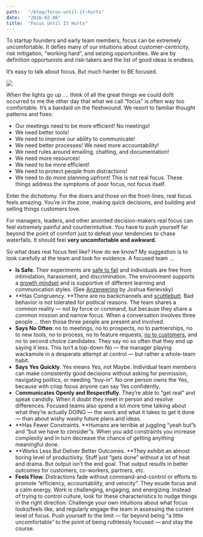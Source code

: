 ```yaml
---
path:	"/blog/focus-until-it-hurts"
date:	"2016-02-06"
title:	"Focus Until It Hurts"
---
```


To startup founders and early team members, focus can be extremely uncomfortable. It defies many of our intuitions about customer-centricity, risk mitigation, “working hard”, and seizing opportunities. We are by definition opportunists and risk-takers and the list of good ideas is endless.

It’s easy to talk about focus. But much harder to BE focused.

![](/images/1*GEu1h17A6_pm_grHkXzv-g.png)

When the lights go up …. think of all the great things we could do!It occurred to me the other day that what we call “focus” is often way too comfortable. It’s a bandaid on the fleshwound. We resort to familiar thought patterns and fixes:

* Our meetings need to be more efficient! No meetings!
* We need better tools!
* We need to improve our ability to communicate!
* We need better processes! We need more accountability!
* We need rules around emailing, chatting, and documentation!
* We need more resources!
* We need to be more efficient!
* We need to protect people from distractions!
* We need to do more planning upfront!
This is not real focus. These things address the symptoms of poor focus, not focus itself.

Enter the dichotomy. For the doers and those on the front-lines, real focus feels amazing. You’re in the zone, making quick decisions, and building and selling things customers love.

For managers, leaders, and other anointed decision-makers real focus can feel extremely painful and counterintuitive. You have to push yourself far beyond the point of comfort just to defeat your tendencies to chase waterfalls. It should feel **very uncomfortable and awkward.**

So what does real focus feel like? How do we know? My suggestion is to look carefully at the team and look for evidence. A focused team …

* **Is Safe.** Their experiments are [safe to fail](http://bounds.net.au/node/15) and individuals are free from intimidation, harassment, and discrimination. The environment supports a [growth mindset](https://www.brainpickings.org/2014/01/29/carol-dweck-mindset/) and is supportive of different learning and communication styles. (See [Anzeneering](https://www.industriallogic.com/blog/anzeneering/) by Joshua Kerievsky)
* **Has Congruency. **There are no backchannels and [scuttlebutt](https://en.wikipedia.org/wiki/Scuttlebutt). Bad behavior is not tolerated for political reasons. The team shares a common reality — not by force or command, but because they share a common mission and narrow focus. When a conversation involves three people … then those three people are present and involved.
* **Says No Often**: no to meetings, no to prospects, no to partnerships, no to new tools, no to process, no to feature requests, [no to customers](http://www.inc.com/young-entrepreneur-council/9-polite-ways-to-reject-a-customer.html), and no to second choice candidates. They say no so often that they end up saying it less. This isn’t a top-down No — the manager playing wackamole in a desperate attempt at control — but rather a whole-team habit.
* **Says Yes Quickly**. Yes means Yes, not Maybe. Individual team members can make consistently good decisions without asking for permission, navigating politics, or needing “buy-in”. No one person owns the Yes, because with crisp focus anyone can say Yes confidently.
* C**ommunicates Openly and Respectfully**. They’re able to “get real” and speak candidly. When it doubt they meet in person and resolve differences. Focused teams also spend a lot more time talking about what they’re actually DOING — the work and what it takes to get it done — than about wishy washy future plans and ideas.
* **Has Fewer Constraints. **Humans are terrible at juggling “yeah but”s and “but we have to consider”s. When you add constraints you increase complexity and in turn decrease the chance of getting anything meaningful done.
* **Works Less But Deliver Better Outcomes. **They exhibit an almost boring level of productivity. Stuff just “gets done” without a lot of heat and drama. But output isn’t the end goal. That output results in better outcomes for customers, co-workers, partners, etc.
* **Feels Flow.** Distractions fade without command-and-control or efforts to promote “efficiency, accountability, and velocity”. They exude focus and a calm energy. Work is challenging, engaging, and energizing.
Instead of trying to control culture, look for these characteristics to nudge things in the right direction. Challenge your own intuitions about what focus looks/feels like, and regularly engage the team in assessing the current level of focus. Push yourself to the limit — far beyond being “a little uncomfortable” to the point of being ruthlessly focused — and stay the course.

